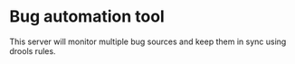 # Bug automation tool

This server will monitor multiple bug sources and keep them in sync using drools rules.
